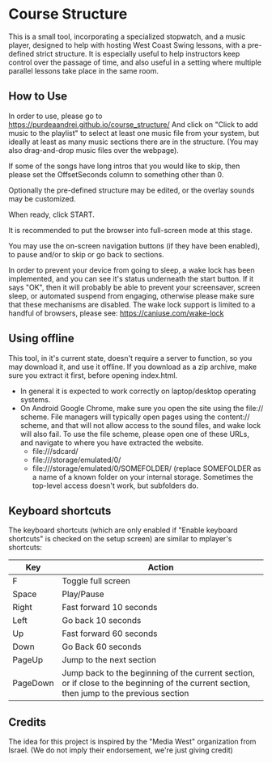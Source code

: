 # Course Structure

This is a small tool, incorporating a specialized stopwatch, and a music player,
designed to help with hosting West Coast Swing lessons, with a pre-defined strict
structure. It is especially useful to help instructors keep control over the passage
of time, and also useful in a setting where multiple parallel lessons take place in
the same room.

## How to Use

In order to use, please go to https://purdeaandrei.github.io/course_structure/
And click on "Click to add music to the playlist" to select at least one music
file from your system, but ideally at least as many music sections there are in
the structure. (You may also drag-and-drop music files over the webpage).

If some of the songs have long intros that you would like to skip, then please set
the OffsetSeconds column to something other than 0.

Optionally the pre-defined structure may be edited, or the overlay sounds may be
customized.

When ready, click START.

It is recommended to put the browser into full-screen mode at this stage.

You may use the on-screen navigation buttons (if they have been enabled), to pause
and/or to skip or go back to sections.

In order to prevent your device from going to sleep, a wake lock has been implemented,
and you can see it's status underneath the start button. If it says "OK", then
it will probably be able to prevent your screensaver, screen sleep, or automated
suspend from engaging, otherwise please make sure that these mechanisms are disabled.
The wake lock support is limited to a handful of browsers, please see:
https://caniuse.com/wake-lock

## Using offline

This tool, in it's current state, doesn't require a server to function, so you may
download it, and use it offline. If you download as a zip archive, make sure you
extract it first, before opening index.html.

* In general it is expected to work correctly on laptop/desktop operating systems.
* On Android Google Chrome, make sure you open the site using the file:// scheme.
  File managers will typically open pages using the content:// scheme, and that will
  not allow access to the sound files, and wake lock will also fail. To use the file
  scheme, please open one of these URLs, and navigate to where you have extracted the
  website.
   * file:///sdcard/
   * file:///storage/emulated/0/
   * file:///storage/emulated/0/SOMEFOLDER/ (replace SOMEFOLDER as a name of a known
     folder on your internal storage. Sometimes the top-level access doesn't work,
     but subfolders do.

## Keyboard shortcuts

The keyboard shortcuts (which are only enabled if "Enable keyboard shortcuts" is checked
on the setup screen) are similar to mplayer's shortcuts:

| Key      | Action                                                                                                                                    |
|----------|-------------------------------------------------------------------------------------------------------------------------------------------|
| F        | Toggle full screen                                                                                                                        |
| Space    | Play/Pause                                                                                                                                |
| Right    | Fast forward 10 seconds                                                                                                                   |
| Left     | Go back 10 seconds                                                                                                                        |
| Up       | Fast forward 60 seconds                                                                                                                   |
| Down     | Go Back 60 seconds                                                                                                                        |
| PageUp   | Jump to the next section                                                                                                                  |
| PageDown | Jump back to the beginning of the current section, or if close to the beginning of the current section, then jump to the previous section |

## Credits

The idea for this project is inspired by the "Media West" organization from Israel.
(We do not imply their endorsement, we're just giving credit)
